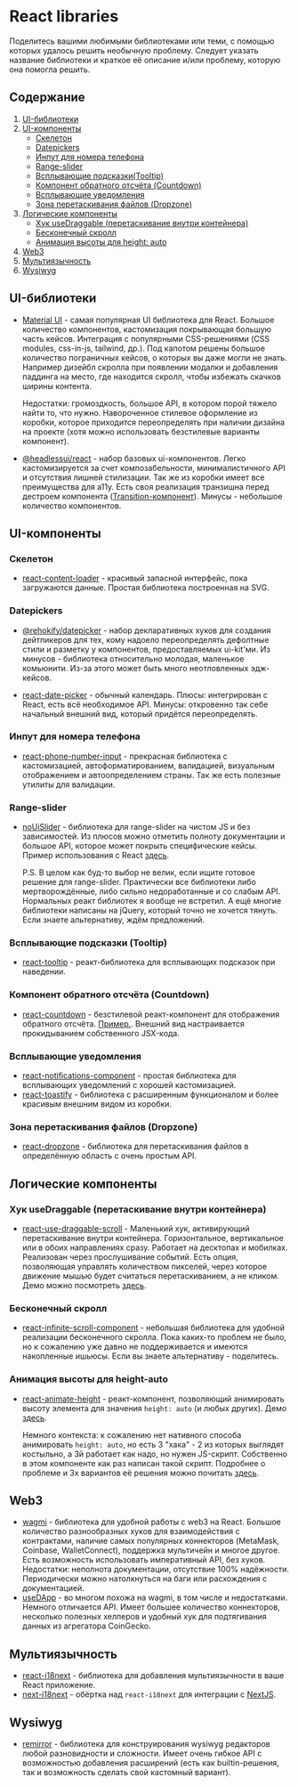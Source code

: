 # React libraries

Поделитесь вашими любимыми библиотеками или теми, с помощью которых удалось решить необычную проблему. Следует указать название библиотеки и краткое её описание и/или проблему, которую она помогла решить. 

## Содержание

1. [UI-библиотеки](#1)
1. [UI-компоненты](#2)
    - [Скелетон](#2.1)
    - [Datepickers](#2.2)
    - [Инпут для номера телефона](#2.3)
    - [Range-slider](#2.4)
    - [Всплывающие подсказки(Tooltip)](#2.5)
    - [Компонент обратного отсчёта (Countdown)](#2.6)
    - [Всплывающие уведомления](#2.7)
    - [Зона перетаскивания файлов (Dropzone)](#2.8)
1. [Логические компоненты](#3)
    - [Хук useDraggable (перетаскивание внутри контейнера)](#3.1)
    - [Бесконечный скролл](#3.2)
    - [Анимация высоты для height: auto](#3.3)
1. [Web3](#4)
1. [Мультиязычность](#5)
1. [Wysiwyg](#6)

<a name="1"></a>

## UI-библиотеки

  - [Material UI](https://mui.com/material-ui/getting-started/overview/) - самая популярная UI библиотека для React. Большое количество компонентов, кастомизация покрывающая большую часть кейсов. Интеграция с популярными CSS-решениями (CSS modules, css-in-js, tailwind, др.). Под капотом решены большое количество пограничных кейсов, о которых вы даже могли не знать. Например дизейбл скролла при появлении модалки и добавления паддинга на место, где находится скролл, чтобы избежать скачков ширины контента.

    Недостатки: громоздкость, большое API, в котором порой тяжело найти то, что нужно. Навороченное стилевое оформление из коробки, которое приходится переопределять при наличии дизайна на проекте (хотя можно использовать безстилевые варианты компонент). 

  - [@headlessui/react](https://headlessui.com/) - набор базовых ui-компонентов. Легко кастомизируется за счет композабельности, минималистичного API и отсутствия лишней стилизации. Так же из коробки имеет все преимущества для a11y. Есть своя реализация транзишна перед дестроем компонента ([Transition-компонент](https://headlessui.com/react/transition)). Минусы - небольшое количество компонентов.

<a name="2"></a>

## UI-компоненты

<a name="2.1"></a>

### Скелетон 
 - [react-content-loader](https://github.com/danilowoz/react-content-loader) - красивый запасной интерфейс, пока загружаются данные. Простая библиотека построенная на SVG.

<a name="2.2"></a>

### Datepickers

 - [@rehokify/datepicker](https://github.com/rehookify/datepicker) - набор декларативных хуков для создания дейтпикеров для тех, кому надоело переопределять дефолтные стили и разметку у компонентов, предоставляемых ui-kit'ми. Из минусов - библиотека относительно молодая, маленькое комьюнити. Из-за этого может быть много неотловленных эдж-кейсов.

 - [react-date-picker](https://github.com/wojtekmaj/react-date-picker) - обычный календарь. Плюсы: интегрирован с React, есть всё необходимое API. Минусы: откровенно так себе начальный внешний вид, который придётся переопределять.

<a name="2.3"></a>

### Инпут для номера телефона

 - [react-phone-number-input](https://gitlab.com/catamphetamine/react-phone-number-input) - прекрасная библиотека с кастомизацией, автоформатированием, валидацией, визуальным отображением и автоопределением страны. Так же есть полезные утилиты для валидации.
 

<a name="2.4"></a>

### Range-slider

  - [noUiSlider](https://refreshless.com/nouislider/) - библиотека для range-slider на чистом JS и без зависимостей. Из плюсов можно отметить полноту документации и большое API, которое может покрыть специфические кейсы. Пример использования с React [здесь](https://codesandbox.io/s/nouislider-34qmz4).

    P.S. В целом как буд-то выбор не велик, если ищите готовое решение для range-slider. Практически все библиотеки либо мертворождённые, либо сильно недоработанные и со слабым API. Нормальных реакт библиотек я вообще не встретил. А ещё многие библиотеки написаны на jQuery, который точно не хочется тянуть. Если знаете альтернативу, ждём предложений.
 
<a name="2.5"></a>

### Всплывающие подсказки (Tooltip)

  - [react-tooltip](https://react-tooltip.com/) - реакт-библиотека для всплывающих подсказок при наведении. 
 

<a name="2.6"></a>

### Компонент обратного отсчёта (Countdown)

  - [react-countdown](https://react-tooltip.com/) - безстилевой реакт-компонент для отображения обратного отсчёта. [Пример.](https://codesandbox.io/s/react-countdown-34qlgl). Внешний вид настраивается прокидыванием собственного JSX-кода.

<a name="2.7"></a>

### Всплывающие уведомления

 - [react-notifications-component](https://github.com/teodosii/react-notifications-component) - простая библиотека для всплывающих уведомлений с хорошей кастомизацией.
 - [react-toastify](https://github.com/fkhadra/react-toastify) - библиотека с расширенным функционалом и более красивым внешним видом из коробки.

<a name="2.8"></a>

### Зона перетаскивания файлов (Dropzone)

 - [react-dropzone](https://github.com/react-dropzone/react-dropzone/) - библиотека для перетаскивания файлов в определённую область с очень простым API.
 
<a name="3"></a>

## Логические компоненты

<a name="3.1"></a>

### Хук useDraggable (перетаскивание внутри контейнера)

  - [react-use-draggable-scroll](https://github.com/rfmiotto/react-use-draggable-scroll/) - Маленький хук, активирующий перетаскивание внутри контейнера. Горизонтальное, вертикальное или в обоих направлениях сразу. Работает на десктопах и мобилках. Реализован через прослушивание событий. Есть опция, позволяющая управлять количеством пикселей, через которое движение мышью будет считаться перетаскиванием, а не кликом. Демо можно посмотреть [здесь](https://stackblitz.com/edit/nextjs-tg52v4?file=README.md).

<a name="3.2"></a>

### Бесконечный скролл

 - [react-infinite-scroll-component](https://github.com/ankeetmaini/react-infinite-scroll-component) - небольшая библиотека для удобной реализации бесконечного скролла. Пока каких-то проблем не было, но к сожалению уже давно не поддерживается и имеются накопленные ишьюсы. Если вы знаете альтернативу - поделитесь.

<a name="3.3"></a>

### Анимация высоты для height-auto

 - [react-animate-height](https://github.com/Stanko/react-animate-height) - реакт-компонент, позволяющий анимировать высоту элемента для значения `height: auto` (и любых других). Демо [здесь](https://muffinman.io/react-animate-height/).

    Немного контекста: к сожалению нет нативного способа анимировать `height: auto`, но есть 3 "хака" - 2 из которых выглядят костыльно, а 3й работает как надо, но нужен JS-скрипт. Собственно в этом компоненте как раз написан такой скрипт. Подробнее о проблеме и 3х вариантов её решения можно почитать [здесь](https://css-tricks.com/using-css-transitions-auto-dimensions/).

<a name="4"></a>

## Web3

 - [wagmi](https://github.com/wagmi-dev/wagmi) - библиотека для удобной работы с web3 на React. Большое количество разнообразных хуков для взаимодействия с контрактами, наличие самых популярных коннекторов (MetaMask, Coinbase, WalletConnect), поддержка мультичейн и многое другое. Есть возможность использовать императивный API, без хуков. Недостатки: неполнота документации, отсутствие 100% надёжности. Периодически можно натолкнуться на баги или расхождения с документацией.
 - [useDApp](https://github.com/TrueFiEng/useDApp) - во многом похожа на wagmi, в том числе и недостатками. Немного отличается API. Имеет большее количество коннекторов, несколько полезных хелперов и удобный хук для подтягивания данных из агрегатора CoinGecko.
 
<a name="5"></a>

## Мультиязычность

 - [react-i18next](https://github.com/i18next/react-i18next) - библиотека для добавления мультиязычности в ваше React приложение. 
 - [next-i18next](https://github.com/i18next/next-i18next) - обёртка над `react-i18next` для интеграции с [NextJS](https://nextjs.org/).
 
<a name="6"></a>

## Wysiwyg

 - [remirror](https://remirror.io/) - библиотека для конструирования wysiwyg редакторов любой разновидности и сложности. Имеет очень гибкое API с возможностью добавления расширений (есть как builtin-решения, так и возможность сделать свой кастомный вариант).
